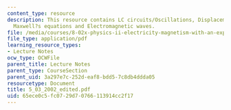 ```yaml
---
content_type: resource
description: This resource contains LC circuits/Oscillations, Displacement current,
  Maxwell?s equations and Electromagnetic waves.
file: /media/courses/8-02x-physics-ii-electricity-magnetism-with-an-experimental-focus-spring-2005/65ece0c5fc0729d70766113914cc2f17_5_03_2002_edited.pdf
file_type: application/pdf
learning_resource_types:
- Lecture Notes
ocw_type: OCWFile
parent_title: Lecture Notes
parent_type: CourseSection
parent_uid: 3a297e7c-252d-eaf8-bdd5-7c8db4ddda05
resourcetype: Document
title: 5_03_2002_edited.pdf
uid: 65ece0c5-fc07-29d7-0766-113914cc2f17
---
```

